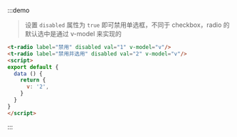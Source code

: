 :::demo
> 设置 `disabled` 属性为 `true` 即可禁用单选框，不同于 checkbox，radio 的默认选中是通过 v-model 来实现的
```html
<t-radio label="禁用" disabled val="1" v-model="v"/>
<t-radio label="禁用并选用" disabled val="2" v-model="v"/>
<script>
export default {
  data () {
    return {
      v: '2',
    }
  }
}
</script>
```
:::
